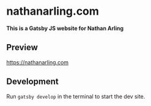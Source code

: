 # nathanarling.com

**This is a Gatsby JS website for Nathan Arling**

## Preview

https://nathanarling.com

## Development

Run `gatsby develop` in the terminal to start the dev site.
